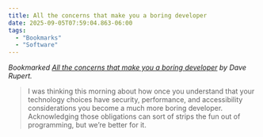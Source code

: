 ```yaml
---
title: All the concerns that make you a boring developer
date: 2025-09-05T07:59:04.863-06:00
tags:
  - "Bookmarks"
  - "Software"
---
```


<div class="u-bookmark-of h-cite">
<p><i>Bookmarked <a class="u-url p-name" href="https://daverupert.com/2025/08/got-99-engineering-problems-but-a-grift-aint-one/">All the concerns that make you a boring developer</a> by <span class="p-author">Dave Rupert</span>.</i></p>
</div>

<div class="e-content">
<blockquote>
I was thinking this morning about how once you understand that your technology choices have security, performance, and accessibility considerations you become a much more boring developer. Acknowledging those obligations can sort of strips the fun out of programming, but we’re better for it.
</blockquote>
</div>